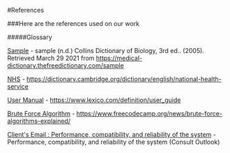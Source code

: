 #References

###Here are the references used on our work

#####Glossary

[Sample](Glossary.md) - sample (n.d.) Collins Dictionary of Biology, 3rd ed.. (2005). Retrieved March 29 2021 from https://medical-dictionary.thefreedictionary.com/sample

[NHS](Glossary.md) - https://dictionary.cambridge.org/dictionary/english/national-health-service

[User Manual](Glossary.md) - https://www.lexico.com/definition/user_guide

[Brute Force Algorithm](Glossary.md) - https://www.freecodecamp.org/news/brute-force-algorithms-explained/

[Client's Email : Performance, compatibility, and reliability of the system](FURPS.md) -  Performance, compatibility, and reliability of the system (Consult Outlook)